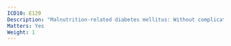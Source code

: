 ```yaml
---
ICD10: E129
Description: "Malnutrition-related diabetes mellitus: Without complications"
Matters: Yes
Weight: 1
---
```

